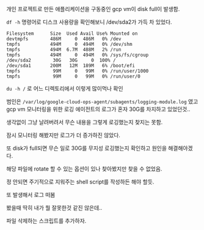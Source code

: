 개인 프로젝트로 만든 애플리케이션을 구동중인 gcp vm이 disk full이 발생함.

`df -h` 명령어로 디스크 사용량을 확인해보니 /dev/sda2가 가득 차 있었다.

```
Filesystem      Size  Used Avail Use% Mounted on
devtmpfs        486M     0  486M   0% /dev
tmpfs           494M     0  494M   0% /dev/shm
tmpfs           494M  6.7M  488M   2% /run
tmpfs           494M     0  494M   0% /sys/fs/cgroup
/dev/sda2        30G   30G     0  100% /
/dev/sda1       200M   12M  189M   6% /boot/efi
tmpfs            99M     0   99M   0% /run/user/1000
tmpfs            99M     0   99M   0% /run/user/0
```

`du -h /` 로 어느 디렉토리에서 이렇게 많이먹나 확인

범인은 `/var/log/google-cloud-ops-agent/subagents/logging-module.log` 였고 gcp vm 모니터링을 위한 로깅 에이전트의 로그가 혼자 30G를 차지하고 있었던것..

생각없이 그냥 날려버려서 무슨 내용을 그렇게 로깅했는지 찾지는 못함.

잠시 모니터링 해봤지만 로그가 더 증가하진 않았다.

또 disk가 full되면 무슨 일로 30G를 무지성 로깅했는지 확인하고 원인을 해결해야겠다.

해당 파일에 rotate 할 수 있는 옵션이 있나 찾아봤지만 찾을 수 없었음.

정 안되면 주기적으로 지워주는 shell script를 작성하든 해야 할듯.

또 발생해서 로그 떠봄

봤을때 딱히 내가 뭘 잘못한것 같진 않은데..

파일 삭제하는 스크립트를 추가하자.

